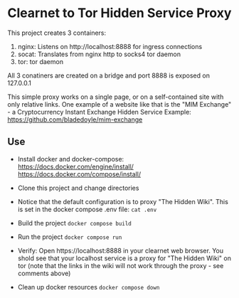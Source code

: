 # Clearnet to Tor Hidden Service Proxy

This project creates 3 containers:
1. nginx: Listens on http://localhost:8888 for ingress connections
2. socat: Translates from nginx http to socks4 tor daemon
3. tor: tor daemon

All 3 conatiners are created on a bridge and port 8888 is exposed on 127.0.0.1

This simple proxy works on a single page, or on a self-contained site with only relative links.
One example of a website like that is the "MIM Exchange" - a Cryptocurrency Instant Exchange Hidden Service Example: https://github.com/bladedoyle/mim-exchange


## Use

* Install docker and docker-compose: 
https://docs.docker.com/engine/install/
https://docs.docker.com/compose/install/

* Clone this project and change directories

* Notice that the default configuration is to proxy "The Hidden Wiki".  This is set in the docker compose .env file:
`cat .env`

* Build the project
`docker compose build`

* Run the project
`docker compose run`

* Verify:
Open https://localhost:8888 in your clearnet web browser.
You shold see that your localhost service is a proxy for "The Hidden Wiki" on tor
(note that the links in the wiki will not work through the proxy - see comments above)

* Clean up docker resources
`docker compose down`
